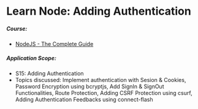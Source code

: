 # Learn Node: Adding Authentication

##### Course:

- [NodeJS - The Complete Guide](https://www.udemy.com/course/nodejs-the-complete-guide)

##### Application Scope:

- S15: Adding Authentication
- Topics discussed: Implement authentication with Sesion & Cookies, Password Encryption using bcryptjs, Add SignIn & SignOut Functionalities, Route Protection, Adding CSRF Protection using csurf, Adding Authentication Feedbacks using connect-flash
